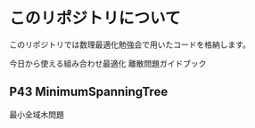 # このリポジトリについて

このリポジトリでは数理最適化勉強会で用いたコードを格納します。

今日から使える組み合わせ最適化 離散問題ガイドブック
## P43 MinimumSpanningTree
最小全域木問題
